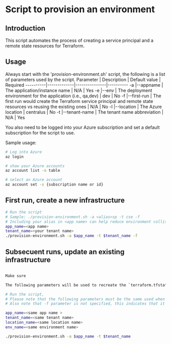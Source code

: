 # Script to provision an environment

## Introduction

This script automates the process of creating a service principal and a remote state resources for Terraform.

## Usage

Always start with the 'provision-environment.sh' script, the following is a list of parameters used by the script.
Parameter | Description | Default value | Required
----------|-------------|---------------|----------
-a \|--appname      | The application/instance name     | N/A | Yes
-e \|--env          | The deployment environment for the application (i.e., qa,dev) | dev | No
-f \|--first-run    | The first run would create the Terraform service principal and remote state resources vs reusing the existing ones | N/A | No
-l \|--location     | The Azure location    | centralus | No
-t \|--tenant-name  | The tenant name abbreviation | N/A | Yes

You also need to be logged into your Azure subscription and set a default subscription for the script to use.

Sample usage:

```bash
# Log into Azure
az login

# show your Azure accounts
az account list -o table

# select an Azure account
az account set -s {subscription name or id}
```

## First run, create a new infrastructure
```bash
# Run the script
# Sample: ./provision-environment.sh -a <alias>sp -t cse -f
# Including your alias in <app name> can help reduce environment collisions
app_name=<app name>
tenant_name=<your tenant name>
./provision-environment.sh -a $app_name -t $tenant_name -f
```

## Subsecuent runs, update an existing infrastructure
```bash

Make sure 

The following parameters will be used to recreate the `terraform.tfstate` configuration file.

# Run the script, 
# Please note that the following parameters must be the same used when the infrastructure was created the very first time.
# Also note that -f parameter is not specified, this indicates that it is not first run.

app_name=<same app name >
tenant_name=<same tenant name>
location_name=<same location name>
env_name=<same environment name>

./provision-environment.sh -a $app_name -t $tenant_name
```

